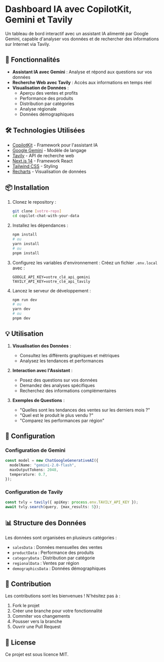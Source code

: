 # Dashboard IA avec CopilotKit, Gemini et Tavily

Un tableau de bord interactif avec un assistant IA alimenté par Google Gemini, capable d'analyser vos données et de rechercher des informations sur Internet via Tavily.

## 🚀 Fonctionnalités

- **Assistant IA avec Gemini** : Analyse et répond aux questions sur vos données
- **Recherche Web avec Tavily** : Accès aux informations en temps réel
- **Visualisation de Données** :
  - Aperçu des ventes et profits
  - Performance des produits
  - Distribution par catégories
  - Analyse régionale
  - Données démographiques

## 🛠️ Technologies Utilisées

- [CopilotKit](https://copilotkit.ai) - Framework pour l'assistant IA
- [Google Gemini](https://ai.google.dev/) - Modèle de langage
- [Tavily](https://tavily.com) - API de recherche web
- [Next.js 14](https://nextjs.org) - Framework React
- [Tailwind CSS](https://tailwindcss.com) - Styling
- [Recharts](https://recharts.org) - Visualisation de données

## 📦 Installation

1. Clonez le repository :
   ```bash
   git clone [votre-repo]
   cd copilot-chat-with-your-data
   ```

2. Installez les dépendances :
   ```bash
   npm install
   # ou
   yarn install
   # ou
   pnpm install
   ```

3. Configurez les variables d'environnement :
   Créez un fichier `.env.local` avec :
   ```env
   GOOGLE_API_KEY=votre_clé_api_gemini
   TAVILY_API_KEY=votre_clé_api_tavily
   ```

4. Lancez le serveur de développement :
   ```bash
   npm run dev
   # ou
   yarn dev
   # ou
   pnpm dev
   ```

## 💡 Utilisation

1. **Visualisation des Données** :
   - Consultez les différents graphiques et métriques
   - Analysez les tendances et performances

2. **Interaction avec l'Assistant** :
   - Posez des questions sur vos données
   - Demandez des analyses spécifiques
   - Recherchez des informations complémentaires

3. **Exemples de Questions** :
   - "Quelles sont les tendances des ventes sur les derniers mois ?"
   - "Quel est le produit le plus vendu ?"
   - "Comparez les performances par région"

## 🔧 Configuration

### Configuration de Gemini

```typescript
const model = new ChatGoogleGenerativeAI({
  modelName: "gemini-2.0-flash",
  maxOutputTokens: 2048,
  temperature: 0.7,
});
```

### Configuration de Tavily

```typescript
const tvly = tavily({ apiKey: process.env.TAVILY_API_KEY });
await tvly.search(query, {max_results: 5});
```

## 📊 Structure des Données

Les données sont organisées en plusieurs catégories :
- `salesData` : Données mensuelles des ventes
- `productData` : Performance des produits
- `categoryData` : Distribution par catégorie
- `regionalData` : Ventes par région
- `demographicsData` : Données démographiques

## 🤝 Contribution

Les contributions sont les bienvenues ! N'hésitez pas à :
1. Fork le projet
2. Créer une branche pour votre fonctionnalité
3. Commiter vos changements
4. Pousser vers la branche
5. Ouvrir une Pull Request

## 📝 License

Ce projet est sous licence MIT.
